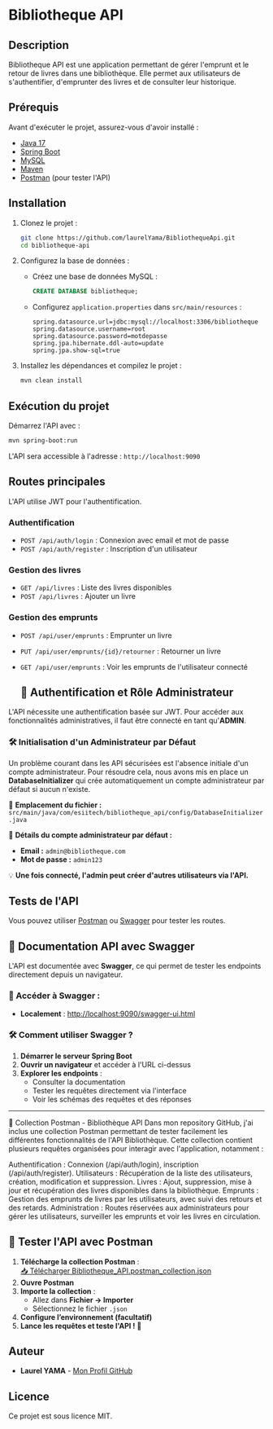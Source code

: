# Bibliotheque API

## Description
Bibliotheque API est une application permettant de gérer l'emprunt et le retour de livres dans une bibliothèque. Elle permet aux utilisateurs de s'authentifier, d'emprunter des livres et de consulter leur historique.

## Prérequis
Avant d'exécuter le projet, assurez-vous d'avoir installé :

- [Java 17](https://www.oracle.com/java/technologies/javase/jdk17-archive-downloads.html)
- [Spring Boot](https://spring.io/projects/spring-boot)
- [MySQL](https://dev.mysql.com/downloads/installer/)
- [Maven](https://maven.apache.org/install.html)
- [Postman](https://www.postman.com/) (pour tester l'API)

## Installation

1. Clonez le projet :
   ```sh
   git clone https://github.com/laurelYama/BibliothequeApi.git
   cd bibliotheque-api
   ```

2. Configurez la base de données :
   - Créez une base de données MySQL :
     ```sql
     CREATE DATABASE bibliotheque;
     ```
   - Configurez `application.properties` dans `src/main/resources` :
     ```properties
     spring.datasource.url=jdbc:mysql://localhost:3306/bibliotheque
     spring.datasource.username=root
     spring.datasource.password=motdepasse
     spring.jpa.hibernate.ddl-auto=update
     spring.jpa.show-sql=true
     ```

3. Installez les dépendances et compilez le projet :
   ```sh
   mvn clean install
   ```

## Exécution du projet

Démarrez l'API avec :
```sh
mvn spring-boot:run
```
L'API sera accessible à l'adresse : `http://localhost:9090`

## Routes principales
L'API utilise JWT pour l'authentification.
### Authentification
- `POST /api/auth/login` : Connexion avec email et mot de passe
- `POST /api/auth/register` : Inscription d'un utilisateur

### Gestion des livres
- `GET /api/livres` : Liste des livres disponibles
- `POST /api/livres` : Ajouter un livre

### Gestion des emprunts
- `POST /api/user/emprunts` : Emprunter un livre
- `PUT /api/user/emprunts/{id}/retourner` : Retourner un livre
- `GET /api/user/emprunts` : Voir les emprunts de l'utilisateur connecté

  ## 🔑 Authentification et Rôle Administrateur

L'API nécessite une authentification basée sur JWT. Pour accéder aux fonctionnalités administratives, il faut être connecté en tant qu'**ADMIN**.

### 🛠 Initialisation d'un Administrateur par Défaut

Un problème courant dans les API sécurisées est l'absence initiale d'un compte administrateur. Pour résoudre cela, nous avons mis en place un **DatabaseInitializer** qui crée automatiquement un compte administrateur par défaut si aucun n'existe.

📍 **Emplacement du fichier :** `src/main/java/com/esiitech/bibliotheque_api/config/DatabaseInitializer.java`

📌 **Détails du compte administrateur par défaut :**
- **Email :** `admin@bibliotheque.com`
- **Mot de passe :** `admin123`

💡 **Une fois connecté, l'admin peut créer d'autres utilisateurs via l'API.**


## Tests de l'API

Vous pouvez utiliser [Postman](https://www.postman.com/) ou [Swagger](http://localhost:9090/swagger-ui.html) pour tester les routes.


## 📖 Documentation API avec Swagger

L'API est documentée avec **Swagger**, ce qui permet de tester les endpoints directement depuis un navigateur.

### 🔗 Accéder à Swagger :
- **Localement** : [http://localhost:9090/swagger-ui.html](http://localhost:9090/swagger-ui.html)

### 🛠 Comment utiliser Swagger ?
1. **Démarrer le serveur Spring Boot**  
2. **Ouvrir un navigateur** et accéder à l'URL ci-dessus  
3. **Explorer les endpoints** :
   - Consulter la documentation
   - Tester les requêtes directement via l'interface  
   - Voir les schémas des requêtes et des réponses

---

📌 Collection Postman - Bibliothèque API
Dans mon repository GitHub, j'ai inclus une collection Postman permettant de tester facilement les différentes fonctionnalités de l'API Bibliothèque. Cette collection contient plusieurs requêtes organisées pour interagir avec l'application, notamment :

Authentification : Connexion (/api/auth/login), inscription (/api/auth/register).
Utilisateurs : Récupération de la liste des utilisateurs, création, modification et suppression.
Livres : Ajout, suppression, mise à jour et récupération des livres disponibles dans la bibliothèque.
Emprunts : Gestion des emprunts de livres par les utilisateurs, avec suivi des retours et des retards.
Administration : Routes réservées aux administrateurs pour gérer les utilisateurs, surveiller les emprunts et voir les livres en circulation.

## 🚀 Tester l'API avec Postman
1. **Télécharge la collection Postman** :  
   [📥 Télécharger Bibliotheque_API.postman_collection.json](./Bibliotheque_API.postman_collection.json)
2. **Ouvre Postman**  
3. **Importe la collection** :
   - Allez dans **Fichier → Importer**
   - Sélectionnez le fichier `.json`
4. **Configure l’environnement (facultatif)**
5. **Lance les requêtes et teste l'API ! 🚀**


## Auteur
- **Laurel YAMA** - [Mon Profil GitHub](https://github.com/laurelYama)

## Licence
Ce projet est sous licence MIT.

